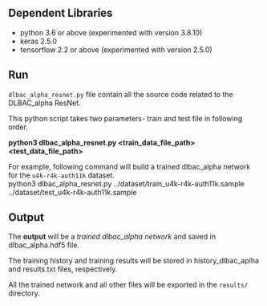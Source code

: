 ## Dependent Libraries ##
  * python 3.6 or above (experimented with version 3.8.10)
  * keras 2.5.0
  * tensorflow 2.2 or above (experimented with version 2.5.0)

## Run ##
`dlbac_alpha_resnet.py` file contain all the source code related to the DLBAC_alpha ResNet.

This python script takes two parameters- train and test file in following order.

**python3 dlbac_alpha_resnet.py <train_data_file_path> <test_data_file_path>**

For example, following command will build a trained dlbac_alpha network for the `u4k-r4k-auth11k` dataset.  
python3 dlbac_alpha_resnet.py ../dataset/train_u4k-r4k-auth11k.sample ../dataset/test_u4k-r4k-auth11k.sample 

## Output ##
The **output** will be a *trained dlbac_alpha network* and saved in dlbac_alpha.hdf5 file. 

The training history and training results will be stored in history_dlbac_aplha and results.txt files, respectively. 

All the trained network and all other files will be exported in the `results/` directory.
